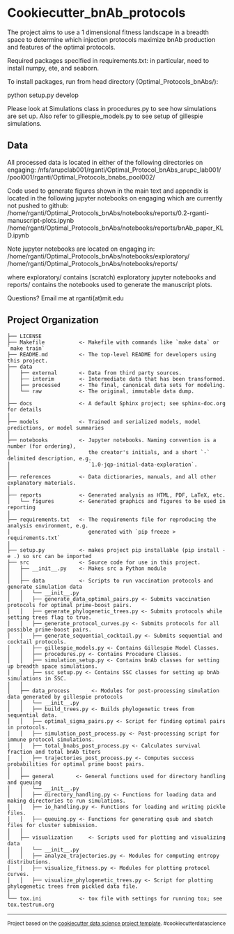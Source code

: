 Cookiecutter_bnAb_protocols
==============================

The project aims to use a 1 dimensional fitness landscape in a breadth space to determine which injection protocols 
maximize bnAb production and features of the optimal protocols.

Required packages specified in requirements.txt: in particular, need to install numpy, ete, and seaborn.  

To install packages, run from head directory (Optimal_Protocols_bnAbs/):  

python setup.py develop  

Please look at Simulations class in procedures.py to see how simulations are set up. Also refer to gillespie_models.py 
to see setup of gillespie simulations.

Data
----
All processed data is located in either of the following directories on engaging:
/nfs/arupclab001/rganti/Optimal_Protocol_bnAbs_arupc_lab001/
/pool001/rganti/Optimal_Protocols_bnabs_pool002/

Code used to generate figures shown in the main text and appendix is
located in the following jupyter notebooks on engaging which are currently not pushed to github:
/home/rganti/Optimal_Protocols_bnAbs/notebooks/reports/0.2-rganti-manuscript-plots.ipynb
/home/rganti/Optimal_Protocols_bnAbs/notebooks/reports/bnAb_paper_KLD.ipynb

Note jupyter notebooks are located on engaging in:
/home/rganti/Optimal_Protocols_bnAbs/notebooks/exploratory/
/home/rganti/Optimal_Protocols_bnAbs/notebooks/reports/

where exploratory/ contains (scratch) exploratory jupyter notebooks and reports/ contains the notebooks
used to generate the manuscript plots.

Questions? Email me at rganti(at)mit.edu

Project Organization
------------

    ├── LICENSE
    ├── Makefile           <- Makefile with commands like `make data` or `make train`
    ├── README.md          <- The top-level README for developers using this project.
    ├── data
    │   ├── external       <- Data from third party sources.
    │   ├── interim        <- Intermediate data that has been transformed.
    │   ├── processed      <- The final, canonical data sets for modeling.
    │   └── raw            <- The original, immutable data dump.
    │
    ├── docs               <- A default Sphinx project; see sphinx-doc.org for details
    │
    ├── models             <- Trained and serialized models, model predictions, or model summaries
    │
    ├── notebooks          <- Jupyter notebooks. Naming convention is a number (for ordering),
    │                         the creator's initials, and a short `-` delimited description, e.g.
    │                         `1.0-jqp-initial-data-exploration`.
    │
    ├── references         <- Data dictionaries, manuals, and all other explanatory materials.
    │
    ├── reports            <- Generated analysis as HTML, PDF, LaTeX, etc.
    │   └── figures        <- Generated graphics and figures to be used in reporting
    │
    ├── requirements.txt   <- The requirements file for reproducing the analysis environment, e.g.
    │                         generated with `pip freeze > requirements.txt`
    │
    ├── setup.py           <- makes project pip installable (pip install -e .) so src can be imported
    ├── src                <- Source code for use in this project.
    │   ├── __init__.py    <- Makes src a Python module
    │   │
    │   ├── data           <- Scripts to run vaccination protocols and generate simulation data
    │   │   └── __init__.py  
    │   │   ├── generate_data_optimal_pairs.py <- Submits vaccination protocols for optimal prime-boost pairs.     
    │   │   ├── generate_phylogenetic_trees.py <- Submits protocols while setting trees flag to true.
    │   │   ├── generate_protocol_curves.py <- Submits protocols for all possible prime-boost pairs.
    │   │   ├── generate_sequential_cocktail.py <- Submits sequential and cocktail protocols.                    
    │   │   ├── gillespie_models.py <- Contains Gillespie Model Classes.
    │   │   ├── procedures.py <- Contains Procedure Classes.
    │   │   ├── simulation_setup.py <- Contains bnAb classes for setting up breadth space simulations.
    │   │   ├── ssc_setup.py <- Contains SSC classes for setting up bnAb simulations in SSC.
    │   │    
    │   ├── data_process       <- Modules for post-processing simulation data generated by gillespie protocols 
    │   │   └── __init__.py    
    │   │   ├── build_trees.py <- Builds phylogenetic trees from sequential data.     
    │   │   ├── optimal_sigma_pairs.py <- Script for finding optimal pairs in protocols.
    │   │   ├── simulation_post_process.py <- Post-processing script for immune protocol simulations.
    │   │   ├── total_bnabs_post_process.py <- Calculates survival fraction and total bnAb titers
    │   │   ├── trajectories_post_process.py <- Computes success probabilities for optimal prime boost pairs.
    │   │    
    │   ├── general       <- General functions used for directory handling and queuing
    │   │   └── __init__.py    
    │   │   ├── directory_handling.py <- Functions for loading data and making directories to run simulations.     
    │   │   ├── io_handling.py <- Functions for loading and writing pickle files.
    │   │   ├── queuing.py <- Functions for generating qsub and sbatch files for cluster submission.
    │   │    
    │   ├── visualization     <- Scripts used for plotting and visualizing data
    │   │   └── __init__.py    
    │   │   ├── analyze_trajectories.py <- Modules for computing entropy distributions.     
    │   │   ├── visualize_fitness.py <- Modules for plotting protocol curves.
    │   │   ├── visualize_phylogenetic_trees.py <- Script for plotting phylogenetic trees from pickled data file.                                        
    │
    └── tox.ini            <- tox file with settings for running tox; see tox.testrun.org


--------

<p><small>Project based on the <a target="_blank" href="https://drivendata.github.io/cookiecutter-data-science/">cookiecutter data science project template</a>. #cookiecutterdatascience</small></p>
